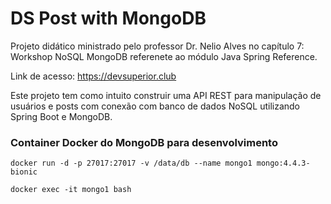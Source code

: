 # DS Post with MongoDB

Projeto didático ministrado pelo professor Dr. Nelio Alves no capítulo 7: Workshop NoSQL MongoDB referenete ao módulo Java Spring Reference.

Link de acesso: https://devsuperior.club

Este projeto tem como intuito construir uma API REST para manipulação de usuários e posts com conexão com banco de dados NoSQL utilizando 
Spring Boot e MongoDB. 

### Container Docker do MongoDB para desenvolvimento

```
docker run -d -p 27017:27017 -v /data/db --name mongo1 mongo:4.4.3-bionic
```

```
docker exec -it mongo1 bash
```
